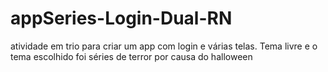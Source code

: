 # appSeries-Login-Dual-RN
atividade em trio para criar um app com login e várias telas. Tema livre e o tema escolhido foi séries de terror por causa do halloween
